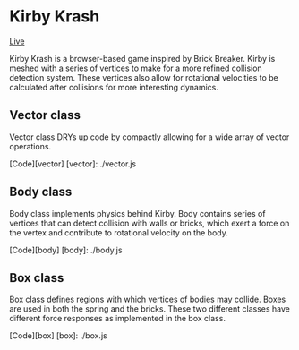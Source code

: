 # Kirby Krash

[Live][pages]

[pages]: https://amihays.github.io

Kirby Krash is a browser-based game inspired by Brick Breaker. Kirby is meshed with a series of vertices to make for a more refined collision detection system. These vertices also allow for rotational velocities to be calculated after collisions for more interesting dynamics.

## Vector class

Vector class DRYs up code by compactly allowing for a wide array of vector operations.

[Code][vector]
[vector]: ./vector.js

## Body class

Body class implements physics behind Kirby. Body contains series of vertices that can detect collision with walls or bricks, which exert a force on the vertex and contribute to rotational velocity on the body.

[Code][body]
[body]: ./body.js


## Box class

Box class defines regions with which vertices of bodies may collide. Boxes are used in both the spring and the bricks. These two different classes have different force responses as implemented in the box class.

[Code][box]
[box]: ./box.js
